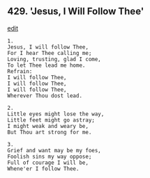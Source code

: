 
## 429.  'Jesus, I Will Follow Thee'
[edit](https://docs.google.com/document/d/1Z9S36jBBkf6D77VIH09i_MNZN%2DQOaXYj/edit?mode=html)




    1.
    Jesus, I will follow Thee, 
    For I hear Thee calling me; 
    Loving, trusting, glad I come, 
    To let Thee lead me home. 
    Refrain:
    I will follow Thee, 
    I will follow Thee, 
    I will follow Thee, 
    Wherever Thou dost lead. 

    2.
    Little eyes might lose the way, 
    Little feet might go astray; 
    I might weak and weary be, 
    But Thou art strong for me. 

    3.
    Grief and want may be my foes, 
    Foolish sins my way oppose; 
    Full of courage I will be, 
    Whene'er I follow Thee.
